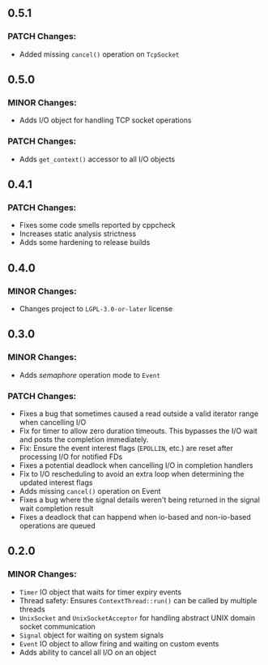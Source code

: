 ## 0.5.1
### PATCH Changes:
- Added missing `cancel()` operation on `TcpSocket`

## 0.5.0
### MINOR Changes:
- Adds I/O object for handling TCP socket operations

### PATCH Changes:
- Adds `get_context()` accessor to all I/O objects

## 0.4.1
### PATCH Changes:
- Fixes some code smells reported by cppcheck
- Increases static analysis strictness
- Adds some hardening to release builds

## 0.4.0
### MINOR Changes:
- Changes project to `LGPL-3.0-or-later` license

## 0.3.0
### MINOR Changes:
- Adds *semaphore* operation mode to `Event`

### PATCH Changes:
- Fixes a bug that sometimes caused a read outside a valid iterator range when cancelling I/O
- Fix for timer to allow zero duration timeouts. This bypasses the I/O wait and posts the completion immediately.
- Fix: Ensure the event interest flags (`EPOLLIN`, etc.) are reset after processing I/O for notified FDs
- Fixes a potential deadlock when cancelling I/O in completion handlers
- Fix to I/O rescheduling to avoid an extra loop when determining the updated interest flags
- Adds missing `cancel()` operation on Event
- Fixes a bug where the signal details weren't being returned in the signal wait completion result
- Fixes a deadlock that can happend when io-based and non-io-based operations are queued

## 0.2.0
### MINOR Changes:
- `Timer` IO object that waits for timer expiry events
- Thread safety: Ensures `ContextThread::run()` can be called by multiple threads
- `UnixSocket` and `UnixSocketAcceptor` for handling abstract UNIX domain socket communication
- `Signal` object for waiting on system signals
- `Event` IO object to allow firing and waiting on custom events
- Adds ability to cancel all I/O on an object

